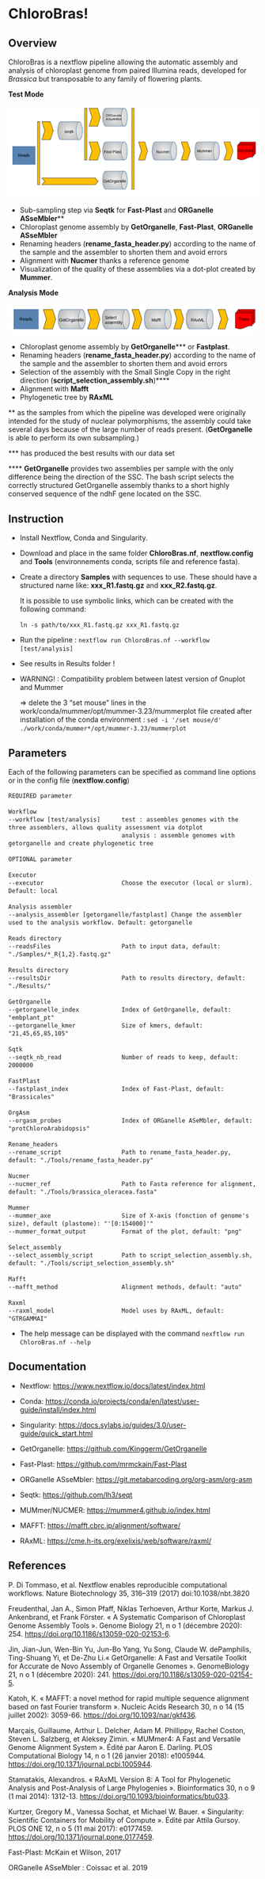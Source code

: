 # ChloroBras!

## Overview

ChloroBras is a nextflow pipeline allowing the automatic assembly and analysis of chloroplast genome from paired Illumina reads, developed for *Brassica* but transposable to any family of flowering plants.

**Test Mode**

![screenshot](ChloroBras-Test.png)

- Sub-sampling step via **Seqtk** for **Fast-Plast** and **ORGanelle ASseMbler****
- Chloroplast genome assembly by **GetOrganelle**, **Fast-Plast**, **ORGanelle ASseMbler**
- Renaming headers (**rename_fasta_header.py**) according to the name of the sample and the assembler to shorten them and avoid errors
- Alignment with **Nucmer** thanks a reference genome 
- Visualization of the quality of these assemblies via a dot-plot created by **Mummer**.

**Analysis Mode**

![screenshot](ChloroBras-Analysis.png)

- Chloroplast genome assembly by **GetOrganelle***** or **Fastplast**.
- Renaming headers (**rename_fasta_header.py**) according to the name of the sample and the assembler to shorten them and avoid errors
- Selection of the assembly with the Small Single Copy in the right direction (**script_selection_assembly.sh**)****
- Alignment with **Mafft**
- Phylogenetic tree by **RAxML**

** as the samples from which the pipeline was developed were originally intended for the study of nuclear polymorphisms, the assembly could take several days because of the large number of reads present. (**GetOrganelle** is able to perform its own subsampling.)

*** has produced the best results with our data set

**** **GetOrganelle** provides two assemblies per sample with the only difference being the direction of the SSC. The bash script selects the correctly structured GetOrganelle assembly thanks to a short highly conserved sequence of the ndhF gene located on the SSC.

## Instruction

- Install Nextflow, Conda and Singularity.

- Download and place in the same folder **ChloroBras.nf**, **nextflow.config** and **Tools** (environnements conda, scripts file and reference fasta).

- Create a directory **Samples** with sequences to use. These should have a structured name like: **xxx_R1.fastq.gz** and **xxx_R2.fastq.gz**. 

    It is possible to use symbolic links, which can be created with the following command:

    `ln -s path/to/xxx_R1.fastq.gz xxx_R1.fastq.gz`

- Run the pipeline : `nextflow run ChloroBras.nf --workflow [test/analysis]`

- See results in Results folder !

- WARNING! : Compatibility problem between latest version of Gnuplot and Mummer

    => delete the 3 “set mouse” lines in the work/conda/mummer/opt/mummer-3.23/mummerplot file created after installation of the conda environment : `sed -i '/set mouse/d' ./work/conda/mummer*/opt/mummer-3.23/mummerplot`

## Parameters

Each of the following parameters can be specified as command line options or in the config file (**nextflow.config**)

    REQUIRED parameter

    Workflow
    --workflow [test/analysis]      test : assembles genomes with the three assemblers, allows quality assessment via dotplot
                                    analysis : assemble genomes with getorganelle and create phylogenetic tree

    OPTIONAL parameter

    Executor
    --executor                      Choose the executor (local or slurm). Default: local

    Analysis assembler
    --analysis_assembler [getorganelle/fastplast] Change the assembler used to the analysis workflow. Default: getorganelle

    Reads directory
    --readsFiles                    Path to input data, default: "./Samples/*_R{1,2}.fastq.gz"

    Results directory
    --resultsDir                    Path to results directory, default: "./Results/"

    GetOrganelle
    --getorganelle_index            Index of GetOrganelle, default: "embplant_pt"
    --getorganelle_kmer             Size of kmers, default: "21,45,65,85,105"

    Sqtk
    --seqtk_nb_read                 Number of reads to keep, default: 2000000

    FastPlast
    --fastplast_index               Index of Fast-Plast, default: "Brassicales"

    OrgAsm
    --orgasm_probes                 Index of ORGanelle ASeMbler, default: "protChloroArabidopsis"

    Rename_headers
    --rename_script                 Path to rename_fasta_header.py, default: "./Tools/rename_fasta_header.py"

    Nucmer
    --nucmer_ref                    Path to Fasta reference for alignment, default: "./Tools/brassica_oleracea.fasta"

    Mummer
    --mummer_axe                    Size of X-axis (fonction of genome's size), default (plastome): "'[0:154000]'"
    --mummer_format_output          Format of the plot, default: "png"

    Select_assembly
    --select_assembly_script        Path to script_selection_assembly.sh, default: "./Tools/script_selection_assembly.sh"

    Mafft
    --mafft_method                  Alignment methods, default: "auto"

    Raxml
    --raxml_model                   Model uses by RAxML, default: "GTRGAMMAI"

- The help message can be displayed with the command `nexftlow run ChloroBras.nf --help`
    
## Documentation

- Nextflow: https://www.nextflow.io/docs/latest/index.html

- Conda: https://conda.io/projects/conda/en/latest/user-guide/install/index.html

- Singularity: https://docs.sylabs.io/guides/3.0/user-guide/quick_start.html

- GetOrganelle: https://github.com/Kinggerm/GetOrganelle

- Fast-Plast: https://github.com/mrmckain/Fast-Plast

- ORGanelle ASseMbler: https://git.metabarcoding.org/org-asm/org-asm

- Seqtk: https://github.com/lh3/seqt

- MUMmer/NUCMER: https://mummer4.github.io/index.html

- MAFFT: https://mafft.cbrc.jp/alignment/software/

- RAxML: https://cme.h-its.org/exelixis/web/software/raxml/

## References
    
P. Di Tommaso, et al. Nextflow enables reproducible computational workflows. Nature Biotechnology 35, 316–319 (2017) doi:10.1038/nbt.3820

Freudenthal, Jan A., Simon Pfaff, Niklas Terhoeven, Arthur Korte, Markus J. Ankenbrand, et Frank Förster. « A Systematic Comparison of Chloroplast Genome Assembly Tools ». Genome Biology 21, n o 1 (décembre 2020): 254. https://doi.org/10.1186/s13059-020-02153-6.

Jin, Jian-Jun, Wen-Bin Yu, Jun-Bo Yang, Yu Song, Claude W. dePamphilis, Ting-Shuang Yi, et De-Zhu Li.« GetOrganelle: A Fast and Versatile Toolkit for Accurate de Novo Assembly of Organelle Genomes ». GenomeBiology 21, n o 1 (décembre 2020): 241. https://doi.org/10.1186/s13059-020-02154-5.

Katoh, K. « MAFFT: a novel method for rapid multiple sequence alignment based on fast Fourier transform ». Nucleic Acids Research 30, n o 14 (15 juillet 2002): 3059-66. https://doi.org/10.1093/nar/gkf436.

Marçais, Guillaume, Arthur L. Delcher, Adam M. Phillippy, Rachel Coston, Steven L. Salzberg, et Aleksey Zimin. « MUMmer4: A Fast and Versatile Genome Alignment System ». Édité par Aaron E. Darling. PLOS Computational Biology 14, n o 1 (26 janvier 2018): e1005944. https://doi.org/10.1371/journal.pcbi.1005944.

Stamatakis, Alexandros. « RAxML Version 8: A Tool for Phylogenetic Analysis and Post-Analysis of Large Phylogenies ». Bioinformatics 30, n o 9 (1 mai 2014): 1312-13. https://doi.org/10.1093/bioinformatics/btu033.

Kurtzer, Gregory M., Vanessa Sochat, et Michael W. Bauer. « Singularity: Scientific Containers for Mobility of Compute ». Édité par Attila Gursoy. PLOS ONE 12, n o 5 (11 mai 2017): e0177459. https://doi.org/10.1371/journal.pone.0177459.

Fast-Plast: McKain et Wilson, 2017

ORGanelle ASseMbler : Coissac et al. 2019
